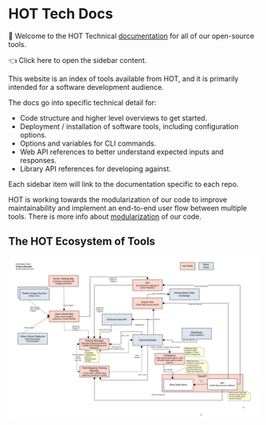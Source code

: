 # HOT Tech Docs

📖 Welcome to the HOT Technical [documentation](https://docs.hotosm.org)
for all of our open-source tools.

<!-- markdownlint-disable -->
<label class="md-header__button md-icon" for="__drawer">
👈 Click here to open the sidebar content.
</label>
<!-- markdownlint-enable -->

This website is an index of tools available from HOT,
and it is primarily intended for a software development audience.

The docs go into specific technical detail for:

- Code structure and higher level overviews to get started.
- Deployment / installation of software tools, including configuration options.
- Options and variables for CLI commands.
- Web API references to better understand expected inputs and responses.
- Library API references for developing against.

Each sidebar item will link to the documentation specific to each repo.

HOT is working towards the modularization of our code to improve
maintainability and implement an end-to-end user flow between multiple
tools. There is more info about [modularization](modules.md) of our code.

## The HOT Ecosystem of Tools

![Basic E2E Diagram](docs/techdoc/overview/HOTInformationFlow.png)

